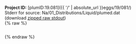 **Project ID:** [plumID:19.081]({{ '/' | absolute_url }}eggs/19/081/)  
Stderr for source:  Na/01_Distributions/Liquid/plumed.dat   
(download [zipped raw stdout](plumed.dat.plumed_master.stdout.txt.zip))  
{% raw %}
<pre>
</pre>
{% endraw %}
